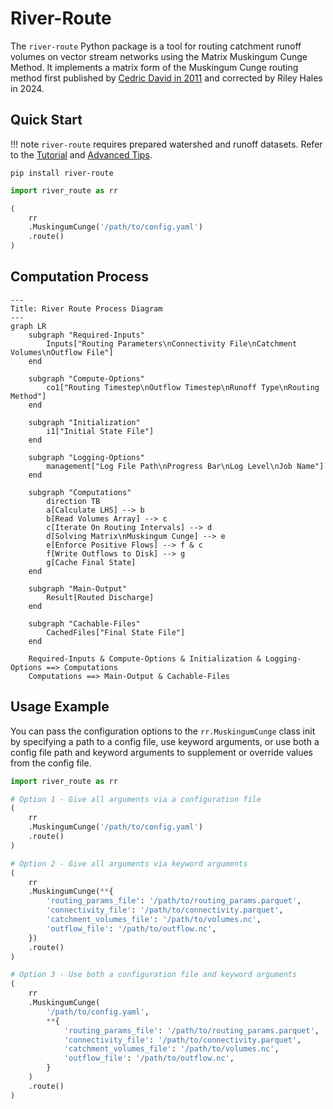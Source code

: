 # River-Route

The `river-route` Python package is a tool for routing catchment runoff volumes on vector stream networks using the Matrix Muskingum Cunge Method.
It implements a matrix form of the Muskingum Cunge routing method first published by [Cedric David in 2011](https://doi.org/10.1175/2011JHM1345.1)
and corrected by Riley Hales in 2024.

## Quick Start

!!! note
    `river-route` requires prepared watershed and runoff datasets. Refer to the [Tutorial](tutorial/basic-tutorial.md)
    and [Advanced Tips](tutorial/advanced-tutorial.md).

```commandline
pip install river-route
```

```python
import river_route as rr

(
    rr
    .MuskingumCunge('/path/to/config.yaml')
    .route()
)
```

## Computation Process

```mermaid
---
Title: River Route Process Diagram
---
graph LR
    subgraph "Required-Inputs"
        Inputs["Routing Parameters\nConnectivity File\nCatchment Volumes\nOutflow File"]
    end

    subgraph "Compute-Options"
        co1["Routing Timestep\nOutflow Timestep\nRunoff Type\nRouting Method"]
    end

    subgraph "Initialization"
        i1["Initial State File"]
    end

    subgraph "Logging-Options"
        management["Log File Path\nProgress Bar\nLog Level\nJob Name"]
    end

    subgraph "Computations"
        direction TB
        a[Calculate LHS] --> b
        b[Read Volumes Array] --> c
        c[Iterate On Routing Intervals] --> d
        d[Solving Matrix\nMuskingum Cunge] --> e
        e[Enforce Positive Flows] --> f & c
        f[Write Outflows to Disk] --> g
        g[Cache Final State]
    end

    subgraph "Main-Output"
        Result[Routed Discharge]
    end

    subgraph "Cachable-Files"
        CachedFiles["Final State File"]
    end

    Required-Inputs & Compute-Options & Initialization & Logging-Options ==> Computations
    Computations ==> Main-Output & Cachable-Files
```

## Usage Example

You can pass the configuration options to the `rr.MuskingumCunge` class init by specifying a path to a config file, use
keyword arguments, or use both a config file path and keyword arguments to supplement or override values from the config
file.

```python
import river_route as rr

# Option 1 - Give all arguments via a configuration file
(
    rr
    .MuskingumCunge('/path/to/config.yaml')
    .route()
)

# Option 2 - Give all arguments via keyword arguments
(
    rr
    .MuskingumCunge(**{
        'routing_params_file': '/path/to/routing_params.parquet',
        'connectivity_file': '/path/to/connectivity.parquet',
        'catchment_volumes_file': '/path/to/volumes.nc',
        'outflow_file': '/path/to/outflow.nc',
    })
    .route()
)

# Option 3 - Use both a configuration file and keyword arguments
(
    rr
    .MuskingumCunge(
        '/path/to/config.yaml',
        **{
            'routing_params_file': '/path/to/routing_params.parquet',
            'connectivity_file': '/path/to/connectivity.parquet',
            'catchment_volumes_file': '/path/to/volumes.nc',
            'outflow_file': '/path/to/outflow.nc',
        }
    )
    .route()
)
```